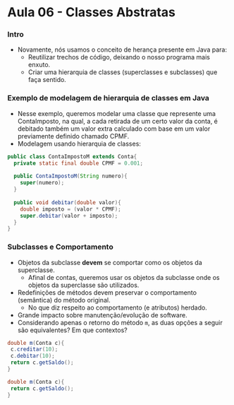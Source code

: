 # Aula 06 - Classes Abstratas

### Intro
* Novamente, nós usamos o conceito de herança presente em Java para:
  * Reutilizar trechos de código, deixando o nosso programa mais enxuto.
  * Criar uma hierarquia de classes (superclasses e subclasses) que faça sentido.

### Exemplo de modelagem de hierarquia de classes em Java
* Nesse exemplo, queremos modelar uma classe que represente uma ContaImposto, na qual, a cada retirada de um certo valor da conta, é debitado também um valor extra calculado com base em um valor previamente definido chamado CPMF.
* Modelagem usando hierarquia de classes:
```java
public class ContaImpostoM extends Conta{
  private static final double CPMF = 0.001;
  
  public ContaImpostoM(String numero){
    super(numero);
  }
  
  public void debitar(double valor){
    double imposto = (valor * CPMF);
    super.debitar(valor + imposto);
  }
}
```

### Subclasses e Comportamento
* Objetos da subclasse __devem__ se comportar como os objetos da superclasse.
  * Afinal de contas, queremos usar os objetos da subclasse onde os objetos da superclasse são utilizados.
* Redefinições de métodos devem preservar o comportamento (semântica) do método original.
  * No que diz respeito ao comportamento (e atributos) herdado.
* Grande impacto sobre manutenção/evolução de software.
* Considerando apenas o retorno do método ```m```, as duas opções a seguir são equivalentes? Em que contextos?
```java
double m(Conta c){
 c.creditar(10);
 c.debitar(10);
 return c.getSaldo();
}

double m(Conta c){
 return c.getSaldo();
}
```

